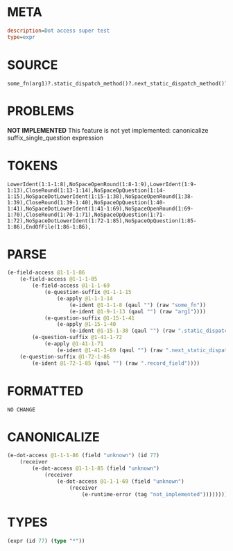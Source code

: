# META
~~~ini
description=Dot access super test
type=expr
~~~
# SOURCE
~~~roc
some_fn(arg1)?.static_dispatch_method()?.next_static_dispatch_method()?.record_field?
~~~
# PROBLEMS
**NOT IMPLEMENTED**
This feature is not yet implemented: canonicalize suffix_single_question expression

# TOKENS
~~~zig
LowerIdent(1:1-1:8),NoSpaceOpenRound(1:8-1:9),LowerIdent(1:9-1:13),CloseRound(1:13-1:14),NoSpaceOpQuestion(1:14-1:15),NoSpaceDotLowerIdent(1:15-1:38),NoSpaceOpenRound(1:38-1:39),CloseRound(1:39-1:40),NoSpaceOpQuestion(1:40-1:41),NoSpaceDotLowerIdent(1:41-1:69),NoSpaceOpenRound(1:69-1:70),CloseRound(1:70-1:71),NoSpaceOpQuestion(1:71-1:72),NoSpaceDotLowerIdent(1:72-1:85),NoSpaceOpQuestion(1:85-1:86),EndOfFile(1:86-1:86),
~~~
# PARSE
~~~clojure
(e-field-access @1-1-1-86
	(e-field-access @1-1-1-85
		(e-field-access @1-1-1-69
			(e-question-suffix @1-1-1-15
				(e-apply @1-1-1-14
					(e-ident @1-1-1-8 (qaul "") (raw "some_fn"))
					(e-ident @1-9-1-13 (qaul "") (raw "arg1"))))
			(e-question-suffix @1-15-1-41
				(e-apply @1-15-1-40
					(e-ident @1-15-1-38 (qaul "") (raw ".static_dispatch_method")))))
		(e-question-suffix @1-41-1-72
			(e-apply @1-41-1-71
				(e-ident @1-41-1-69 (qaul "") (raw ".next_static_dispatch_method")))))
	(e-question-suffix @1-72-1-86
		(e-ident @1-72-1-85 (qaul "") (raw ".record_field"))))
~~~
# FORMATTED
~~~roc
NO CHANGE
~~~
# CANONICALIZE
~~~clojure
(e-dot-access @1-1-1-86 (field "unknown") (id 77)
	(receiver
		(e-dot-access @1-1-1-85 (field "unknown")
			(receiver
				(e-dot-access @1-1-1-69 (field "unknown")
					(receiver
						(e-runtime-error (tag "not_implemented"))))))))
~~~
# TYPES
~~~clojure
(expr (id 77) (type "*"))
~~~
